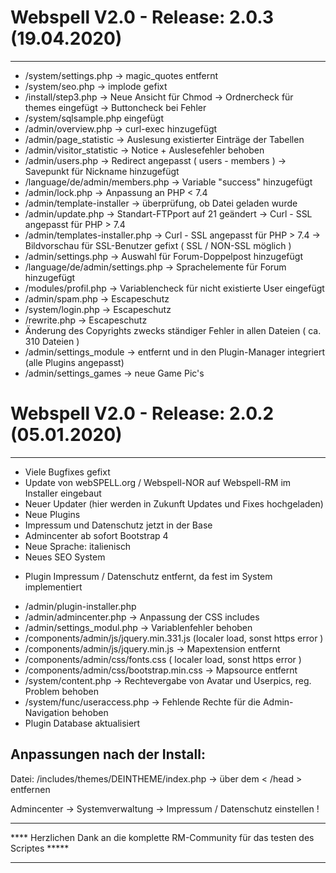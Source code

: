 # Webspell V2.0 - Release: 2.0.3 (19.04.2020)
---------------------------------------------------------------------
- /system/settings.php -> magic_quotes entfernt
- /system/seo.php -> implode gefixt
- /install/step3.php
  -> Neue Ansicht für Chmod
  -> Ordnercheck für themes eingefügt
  -> Buttoncheck bei Fehler
- /system/sqlsample.php eingefügt
- /admin/overview.php -> curl-exec hinzugefügt
- /admin/page_statistic -> Auslesung existierter Einträge der Tabellen
- /admin/visitor_statistic -> Notice + Auslesefehler behoben
- /admin/users.php
  -> Redirect angepasst ( users - members )
  -> Savepunkt für Nickname hinzugefügt
- /language/de/admin/members.php -> Variable "success" hinzugefügt
- /admin/lock.php -> Anpassung an PHP < 7.4 
- /admin/template-installer -> überprüfung, ob Datei geladen wurde
- /admin/update.php
  -> Standart-FTPport auf 21 geändert
  -> Curl - SSL angepasst für PHP > 7.4
- /admin/templates-installer.php
  -> Curl - SSL angepasst für PHP > 7.4
  -> Bildvorschau für SSL-Benutzer gefixt ( SSL / NON-SSL möglich )
- /admin/settings.php -> Auswahl für Forum-Doppelpost hinzugefügt
- /language/de/admin/settings.php
  -> Sprachelemente für Forum hinzugefügt
- /modules/profil.php
  -> Variablencheck für nicht existierte User eingefügt
- /admin/spam.php -> Escapeschutz
- /system/login.php -> Escapeschutz
- /rewrite.php -> Escapeschutz
- Änderung des Copyrights zwecks ständiger Fehler in allen Dateien ( ca. 310 Dateien )
- /admin/settings_module -> entfernt und in den Plugin-Manager integriert (alle Plugins angepasst)
- /admin/settings_games -> neue Game Pic's

# Webspell V2.0 - Release: 2.0.2 (05.01.2020)
---------------------------------------------------------------------
+ Viele Bugfixes gefixt
+ Update von webSPELL.org / Webspell-NOR auf Webspell-RM im Installer eingebaut
+ Neuer Updater (hier werden in Zukunft Updates und Fixes hochgeladen)
+ Neue Plugins
+ Impressum und Datenschutz jetzt in der Base
+ Admincenter ab sofort Bootstrap 4
+ Neue Sprache: italienisch
+ Neues SEO System
- Plugin Impressum / Datenschutz entfernt, da fest im System implementiert
+ /admin/plugin-installer.php
+ /admin/admincenter.php -> Anpassung der CSS includes
+ /admin/settings_modul.php -> Variablenfehler behoben
+ /components/admin/js/jquery.min.331.js (localer load, sonst https error )
+ /components/admin/js/jquery.min.js -> Mapextension entfernt
+ /components/admin/css/fonts.css ( localer load, sonst https error )
+ /components/admin/css/bootstrap.min.css -> Mapsource entfernt
+ /system/content.php -> Rechtevergabe von Avatar und Userpics, reg. Problem  behoben 
+ /system/func/useraccess.php -> Fehlende Rechte für die Admin-Navigation behoben
+ Plugin Database aktualisiert


Anpassungen nach der Install:
---------------------------------------------------------------------
Datei: /includes/themes/DEINTHEME/index.php 
-> <?php widgets_hide (); ?> über dem < /head > entfernen

Admincenter -> Systemverwaltung -> Impressum / Datenschutz einstellen !


*************************************************************************************
**** Herzlichen Dank an die komplette RM-Community für das testen des Scriptes  *****
*************************************************************************************

~~~~~~~~~~~~~~~~~~~~~~~~~~~~~~~~~~~~~~~~~~~~~~~~~~~~~~~~~~~~~~~~~~~~~~~~~~~~~~~~~~~~~

